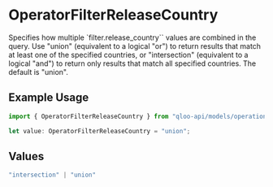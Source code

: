 # OperatorFilterReleaseCountry

Specifies how multiple `filter.release_country`` values are combined in the query. Use "union" (equivalent to a logical "or") to return results that match at least one of the specified countries, or "intersection" (equivalent to a logical "and") to return only results that match all specified countries. The default is "union".

## Example Usage

```typescript
import { OperatorFilterReleaseCountry } from "qloo-api/models/operations";

let value: OperatorFilterReleaseCountry = "union";
```

## Values

```typescript
"intersection" | "union"
```